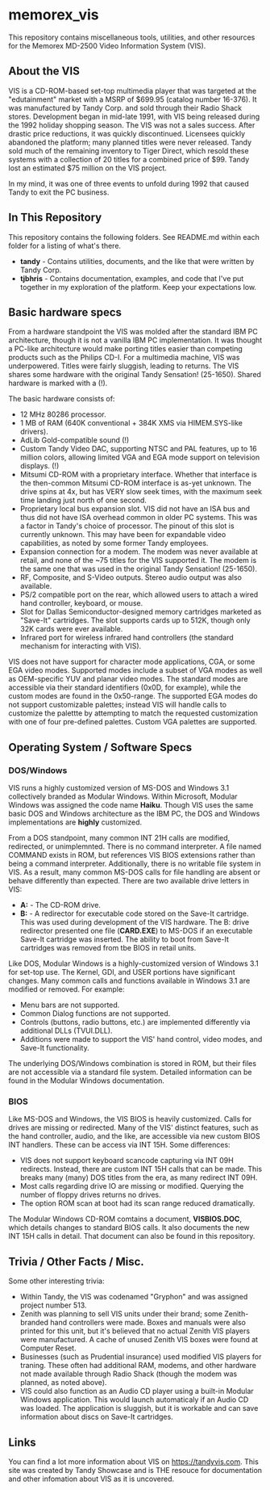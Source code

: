 # memorex_vis

This repository contains miscellaneous tools, utilities, and other resources for the Memorex MD-2500 Video Information System (VIS).  

## About the VIS

VIS is a CD-ROM-based set-top multimedia player that was targeted at the "edutainment" market with a MSRP of $699.95 (catalog number 16-376).  It was manufactured by Tandy Corp. and sold through their Radio Shack stores.  Development began in mid-late 1991, with VIS being released during the 1992 holiday shopping season.  The VIS was not a sales success.  After drastic price reductions, it was quickly discontinued.  Licensees quickly abandoned the platform; many planned titles were never released.  Tandy sold much of the remaining inventory to Tiger Direct, which resold these systems with a collection of 20 titles for a combined price of $99.  Tandy lost an estimated $75 million on the VIS project.  

In my mind, it was one of three events to unfold during 1992 that caused Tandy to exit the PC business.

## In This Repository

This repository contains the following folders.  See README.md within each folder for a listing of what's there.

* **tandy** - Contains utilities, documents, and the like that were written by Tandy Corp.
* **tjbhris** - Contains documentation, examples, and code that I've put together in my exploration of the platform.  Keep your expectations low.

## Basic hardware specs
From a hardware standpoint the VIS was molded after the standard IBM PC architecture, though it is not a vanilla IBM PC implementation.  It was thought a PC-like architecture would make porting titles easier than competing products such as the Philips CD-I.  For a multimedia machine, VIS was underpowered.  Titles were fairly sluggish, leading to returns.  The VIS shares some hardware with the original Tandy Sensation! (25-1650).  Shared hardware is marked with a (!).

The basic hardware consists of:

* 12 MHz 80286 processor.
* 1 MB of RAM (640K conventional + 384K XMS via HIMEM.SYS-like drivers).
* AdLib Gold-compatible sound (!)
* Custom Tandy Video DAC, supporting NTSC and PAL features, up to 16 million colors, allowing limited VGA and EGA mode support on television displays. (!)
* Mitsumi CD-ROM with a proprietary interface.  Whether that interface is the then-common Mitsumi CD-ROM interface is as-yet unknown.  The drive spins at 4x, but has VERY slow seek times, with the maximum seek time landing just north of one second.
* Proprietary local bus expansion slot.  VIS did not have an ISA bus and thus did not have ISA overhead common in older PC systems.  This was a factor in Tandy's choice of processor.  The pinout of this slot is currently unknown.  This may have been for expandable video capabilities, as noted by some former Tandy employees.
* Expansion connection for a modem.  The modem was never available at retail, and none of the ~75 titles for the VIS supported it.  The modem is the same one that was used in the original Tandy Sensation! (25-1650).
* RF, Composite, and S-Video outputs.  Stereo audio output was also available.
* PS/2 compatible port on the rear, which allowed users to attach a wired hand controller, keyboard, or mouse.
* Slot for Dallas Semiconductor-designed memory cartridges marketed as "Save-It" cartridges.  The slot supports cards up to 512K, though only 32K cards were ever available.  
* Infrared port for wireless infrared hand controllers (the standard mechanism for interacting with VIS).

VIS does not have support for character mode applications, CGA, or some EGA video modes.  Supported modes include a subset of VGA modes as well as OEM-specific YUV and planar video modes.  The standard modes are accessible via their standard identifiers (0x0D, for example), while the custom modes are found in the 0x50-range.  The supported EGA modes do not support customizable palettes; instead VIS will handle calls to customize the palettte by attempting to match the requested customization with one of four pre-defined palettes.  Custom VGA palettes are supported.

## Operating System / Software Specs

### DOS/Windows

VIS runs a highly customized version of MS-DOS and Windows 3.1 collectively branded as Modular Windows.  Within Microsoft, Modular Windows was assigned the code name **Haiku**.  Though VIS uses the same basic DOS and Windows architecture as the IBM PC, the DOS and Windows implementations are **highly** customized.  

From a DOS standpoint, many common INT 21H calls are modified, redirected, or unimplemnted.  There is no command interpreter.  A file named COMMAND exists in ROM, but references VIS BIOS extensions rather than being a command interpreter.  Additionally, there is no writable file system in VIS.  As a result, many common MS-DOS calls for file handling are absent or behave differently than expected.  There are two available drive letters in VIS:

* **A:** - The CD-ROM drive.
* **B:** - A redirector for executable code stored on the Save-It cartridge.  This was used during development of the VIS hardware.  The B: drive redirector presented one file (**CARD.EXE**) to MS-DOS if an executable Save-It cartridge was inserted.  The ability to boot from Save-It cartridges was removed from tbe BIOS in retail units.

Like DOS, Modular Windows is a highly-customized version of Windows 3.1 for set-top use.  The Kernel, GDI, and USER portions have significant changes.  Many common calls and functions available in Windows 3.1 are modified or removed.  For example:

* Menu bars are not supported.
* Common Dialog functions are not supported.
* Controls (buttons, radio buttons, etc.) are implemented differently via additional DLLs (TVUI.DLL).
* Additions were made to support the VIS' hand control, video modes, and Save-It functionality. 

The underlying DOS/Windows combination is stored in ROM, but their files are not accessible via a standard file system.  Detailed information can be found in the Modular Windows documentation.

### BIOS

Like MS-DOS and Windows, the VIS BIOS is heavily customized.  Calls for drives are missing or redirected.  Many of the VIS' distinct features, such as the hand controller, audio, and the like, are accessible via new custom BIOS INT handlers.  These can be access via INT 15H.  Some differences:

* VIS does not support keyboard scancode capturing via INT 09H redirects.  Instead, there are custom INT 15H calls that can be made.  This breaks many (many) DOS titles from the era, as many redirect INT 09H.
* Most calls regarding drive IO are missing or modified.  Querying the number of floppy drives returns no drives.
* The option ROM scan at boot had its scan range reduced dramatically.

The Modular Windows CD-ROM comtains a document, **VISBIOS.DOC**, which details changes to standard BIOS calls.  It also documents the new INT 15H calls in detail.  That document can also be found in this repository.

## Trivia / Other Facts / Misc.

Some other interesting trivia:

* Within Tandy, the VIS was codenamed "Gryphon" and was assigned project number 513.  
* Zenith was planning to sell VIS units under their brand; some Zenith-branded hand controllers were made.  Boxes and manuals were also printed for this unit, but it's believed that no actual Zenith VIS players were manufactured.  A cache of unused Zenith VIS boxes were found at Computer Reset.
* Businesses (such as Prudential insurance) used modified VIS players for traning.  These often had additional RAM, modems, and other hardware not made available through Radio Shack (though the modem was planned, as noted above).
* VIS could also function as an Audio CD player using a built-in Modular Windows application.  This would launch automaticaly if an Audio CD was loaded.  The application is sluggish, but it is workable and can save information about discs on Save-It cartridges.

## Links

You can find a lot more information about VIS on https://tandyvis.com.  This site was created by Tandy Showcase and is THE resouce for documentation and other infomation about VIS as it is uncovered.